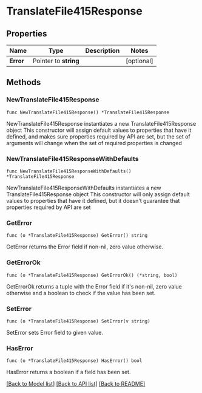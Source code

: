 # TranslateFile415Response

## Properties

Name | Type | Description | Notes
------------ | ------------- | ------------- | -------------
**Error** | Pointer to **string** |  | [optional] 

## Methods

### NewTranslateFile415Response

`func NewTranslateFile415Response() *TranslateFile415Response`

NewTranslateFile415Response instantiates a new TranslateFile415Response object
This constructor will assign default values to properties that have it defined,
and makes sure properties required by API are set, but the set of arguments
will change when the set of required properties is changed

### NewTranslateFile415ResponseWithDefaults

`func NewTranslateFile415ResponseWithDefaults() *TranslateFile415Response`

NewTranslateFile415ResponseWithDefaults instantiates a new TranslateFile415Response object
This constructor will only assign default values to properties that have it defined,
but it doesn't guarantee that properties required by API are set

### GetError

`func (o *TranslateFile415Response) GetError() string`

GetError returns the Error field if non-nil, zero value otherwise.

### GetErrorOk

`func (o *TranslateFile415Response) GetErrorOk() (*string, bool)`

GetErrorOk returns a tuple with the Error field if it's non-nil, zero value otherwise
and a boolean to check if the value has been set.

### SetError

`func (o *TranslateFile415Response) SetError(v string)`

SetError sets Error field to given value.

### HasError

`func (o *TranslateFile415Response) HasError() bool`

HasError returns a boolean if a field has been set.


[[Back to Model list]](../README.md#documentation-for-models) [[Back to API list]](../README.md#documentation-for-api-endpoints) [[Back to README]](../README.md)


